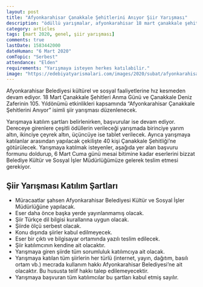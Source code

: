 ```yaml
---
layout: post
title: "Afyonkarahisar Çanakkale Şehitlerini Anıyor Şiir Yarışması"
description: "ödüllü yarışmalar, afyonkarahisar 18 mart çanakkale şehitlerini anıyor şiir yarışması"
category: articles
tags: [mart 2020, genel, şiir yarışması]
comments: true
lastDate: 1583442000    
dateHuman: "6 Mart 2020"
comTopic: "Serbest"
attendance: "Elden"
requirements: "Yarışmaya isteyen herkes katılabilir."
image: "https://edebiyatyarismalari.com/images/2020/subat/afyonkarahisar-canakkale-sehitlerini-aniyor-siir-yarismasi.jpg"
---
```


Afyonkarahisar Belediyesi kültürel ve sosyal faaliyetlerine hız kesmeden devam ediyor. 18 Mart Çanakkale Şehitleri Anma Günü ve Çanakkale Deniz Zaferinin 105. Yıldönümü etkinlikleri kapsamında “Afyonkarahisar Çanakkale Şehitlerini Anıyor” isimli şiir yarışması düzenlenecek.  

Yarışmaya katılım şartları belirlenirken, başvurular ise devam ediyor. Dereceye girenlere çeşitli ödüllerin verileceği yarışmada birinciye yarım altın, ikinciye çeyrek altın, üçüncüye ise tablet verilecek.  Ayrıca yarışmaya katılanlar arasından yapılacak çekilişte 40 kişi Çanakkale Şehitliği’ne götürülecek.  Yarışmaya katılmak isteyenler, aşağıda yer alan başvuru formunu doldurup, 6 Mart Cuma günü mesai bitimine kadar eserlerini bizzat Belediye Kültür ve Sosyal İşler Müdürlüğümüze gelerek teslim etmesi gerekiyor.  

## Şiir Yarışması Katılım Şartları
- Müracaatlar şahsen Afyonkarahisar Belediyesi Kültür ve Sosyal İşler Müdürlüğüne yapılacak.
- Eser daha önce başka yerde yayınlanmamış olacak.
- Şiir Türkçe dil bilgisi kurallarına uygun olacak.
- Şiirde ölçü serbest olacak.
- Konu dışında şiirler kabul edilmeyecek.
- Eser bir çıktı ve bilgisayar ortamında yazılı teslim edilecek.
- Şiir katılımcının kendine ait olacaktır.
- Yarışmaya giren şiirde tüm sorumluluk katılımcıya ait olacak.
- Yarışmaya katılan tüm şiirlerin her türlü (internet, yayın, dağıtım, basılı ortam vb.) mecrada kullanım hakkı Afyonkarahisar Belediyesi’ne ait olacaktır. Bu hususta telif hakkı talep edilemeyecektir.
- Yarışmaya başvuran tüm katılımcılar bu şartları kabul etmiş sayılır.